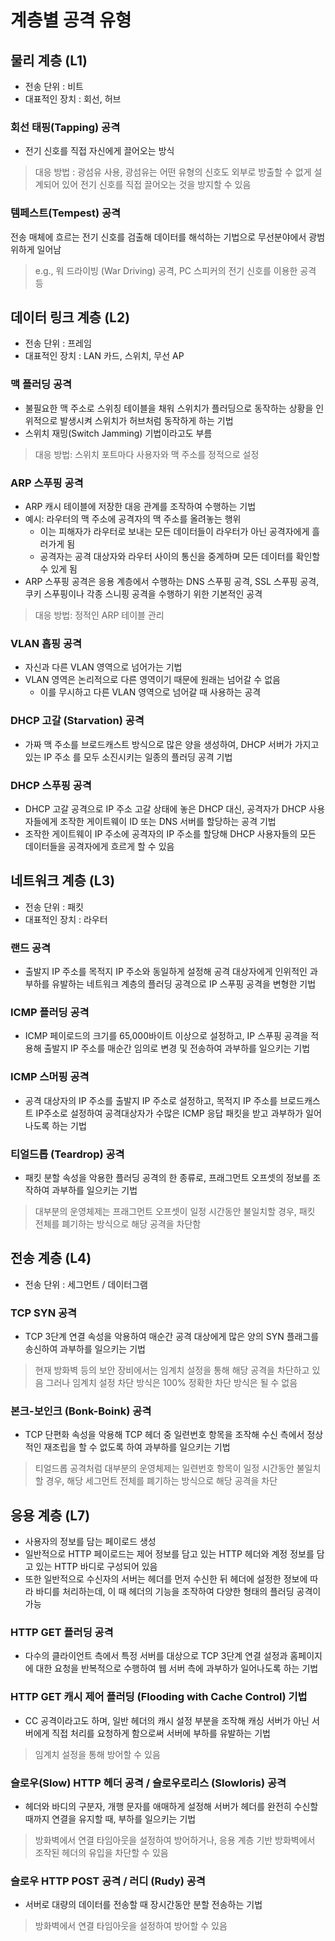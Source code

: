 # 계층별 공격 유형
## 물리 계층 (L1)

- 전송 단위 : 비트
- 대표적인 장치 : 회선, 허브

### 회선 태핑(Tapping) 공격

- 전기 신호를 직접 자신에게 끌어오는 방식

> 대응 방법 : 광섬유 사용, 광섬유는 어떤 유형의 신호도 외부로 방출할 수 없게 설계되어 있어 전기 신호를 직접 끌어오는 것을 방지할 수 있음

### 템페스트(Tempest) 공격

전송 매체에 흐르는 전기 신호를 검출해 데이터를 해석하는 기법으로 무선분야에서 광범위하게 일어남

> e.g., 워 드라이빙 (War Driving) 공격, PC 스피커의 전기 신호를 이용한 공격 등

## 데이터 링크 계층 (L2)

- 전송 단위 : 프레임
- 대표적인 장치 : LAN 카드, 스위치, 무선 AP

### 맥 플러딩 공격

- 불필요한 맥 주소로 스위칭 테이블을 채워 스위치가 플러딩으로 동작하는 상황을 인위적으로 발생시켜 스위치가 허브처럼 동작하게 하는 기법
- 스위치 재밍(Switch Jamming) 기법이라고도 부름

> 대응 방법: 스위치 포트마다 사용자와 맥 주소를 정적으로 설정

### ARP 스푸핑 공격

- ARP 캐시 테이블에 저장한 대응 관계를 조작하여 수행하는 기법
- 예시: 라우터의 맥 주소에 공격자의 맥 주소를 올려놓는 행위
	- 이는 피해자가 라우터로 보내는 모든 데이터들이 라우터가 아닌 공격자에게 흘러가게 됨
	- 공격자는 공격 대상자와 라우터 사이의 통신을 중계하며 모든 데이터를 확인할 수 있게 됨
- ARP 스푸핑 공격은 응용 계층에서 수행하는 DNS 스푸핑 공격, SSL 스푸핑 공격, 쿠키 스푸핑이나 각종 스니핑 공격을 수행하기 위한 기본적인 공격

> 대응 방법: 정적인 ARP 테이블 관리

### VLAN 홉핑 공격

- 자신과 다른 VLAN 영역으로 넘어가는 기법
- VLAN 영역은 논리적으로 다른 영역이기 때문에 원래는 넘어갈 수 없음
	- 이를 무시하고 다른 VLAN 영역으로 넘어갈 때 사용하는 공격

### DHCP 고갈 (Starvation) 공격

- 가짜 맥 주소를 브로드캐스트 방식으로 많은 양을 생성하여, DHCP 서버가 가지고 있는 IP 주소 를 모두 소진시키는 일종의 플러딩 공격 기법

### DHCP 스푸핑 공격

- DHCP 고갈 공격으로 IP 주소 고갈 상태에 놓은 DHCP 대신, 공격자가 DHCP 사용자들에게 조작한 게이트웨이 ID 또는 DNS 서버를 할당하는 공격 기법
- 조작한 게이트웨이 IP 주소에 공격자의 IP 주소를 할당해 DHCP 사용자들의 모든 데이터들을 공격자에게 흐르게 할 수 있음

## 네트워크 계층 (L3)

- 전송 단위 : 패킷
- 대표적인 장치 : 라우터

### 랜드 공격

- 출발지 IP 주소를 목적지 IP 주소와 동일하게 설정해 공격 대상자에게 인위적인 과부하를 유발하는 네트워크 계층의 플러딩 공격으로 IP 스푸핑 공격을 변형한 기법

### ICMP 플러딩 공격

- ICMP 페이로드의 크기를 65,000바이트 이상으로 설정하고, IP 스푸핑 공격을 적용해 출발지 IP 주소를 매순간 임의로 변경 및 전송하여 과부하를 일으키는 기법

### ICMP 스머핑 공격

- 공격 대상자의 IP 주소를 출발지 IP 주소로 설정하고, 목적지 IP 주소를 브로드캐스트 IP주소로 설정하여 공격대상자가 수많은 ICMP 응답 패킷을 받고 과부하가 일어나도록 하는 기법

### 티얼드롭 (Teardrop) 공격

- 패킷 분할 속성을 악용한 플러딩 공격의 한 종류로, 프래그먼트 오프셋의 정보를 조작하여 과부하를 일으키는 기법

> 대부분의 운영체제는 프래그먼트 오프셋이 일정 시간동안 불일치할 경우, 패킷 전체를 폐기하는 방식으로 해당 공격을 차단함

## 전송 계층 (L4)

- 전송 단위 : 세그먼트 / 데이터그램

### TCP SYN 공격

- TCP 3단계 연결 속성을 악용하여 매순간 공격 대상에게 많은 양의 SYN 플래그를 송신하여 과부하를 일으키는 기법

> 현재 방화벽 등의 보안 장비에서는 임계치 설정을 통해 해당 공격을 차단하고 있음
> 그러나 임계치 설정 차단 방식은 100% 정확한 차단 방식은 될 수 없음

### 본크-보인크 (Bonk-Boink) 공격

- TCP 단편화 속성을 악용해 TCP 헤더 중 일련번호 항목을 조작해 수신 측에서 정상적인 재조립을 할 수 없도록 하여 과부하를 일으키는 기법

> 티얼드롭 공격처럼 대부분의 운영체제는 일련번호 항목이 일정 시간동안 불일치할 경우, 해당 세그먼트 전체를 폐기하는 방식으로 해당 공격을 차단

## 응용 계층 (L7)

- 사용자의 정보를 담는 페이로드 생성
- 일반적으로 HTTP 페이로드는 제어 정보를 담고 있는 HTTP 헤더와 계정 정보를 담고 있는 HTTP 바디로 구성되어 있음
- 또한 일반적으로 수신자의 서버는 헤더를 먼저 수신한 뒤 헤더에 설정한 정보에 따라 바디를 처리하는데, 이 때 헤더의 기능을 조작하여 다양한 형태의 플러딩 공격이 가능

### HTTP GET 플러딩 공격

- 다수의 클라이언트 측에서 특정 서버를 대상으로 TCP 3단계 연결 설정과 홈페이지에 대한 요청을 반복적으로 수행하여 웹 서버 측에 과부하가 일어나도록 하는 기법

### HTTP GET 캐시 제어 플러딩 (Flooding with Cache Control) 기법

- CC 공격이라고도 하며, 일반 헤더의 캐시 설정 부분을 조작해 캐싱 서버가 아닌 서버에게 직접 처리를 요청하게 함으로써 서버에 부하를 유발하는 기법

> 임계치 설정을 통해 방어할 수 있음

### 슬로우(Slow) HTTP 헤더 공격 / 슬로우로리스 (Slowloris) 공격

- 헤더와 바디의 구분자, 개행 문자를 애매하게 설정해 서버가 헤더를 완전히 수신할 때까지 연결을 유지할 때, 부하를 일으키는 기법

> 방화벽에서 연결 타임아웃을 설정하여 방어하거나, 응용 계층 기반 방화벽에서 조작된 헤더의 유입을 차단할 수 있음

### 슬로우 HTTP POST 공격 / 러디 (Rudy) 공격

- 서버로 대량의 데이터를 전송할 때 장시간동안 분할 전송하는 기법

> 방화벽에서 연결 타임아웃을 설정하여 방어할 수 있음